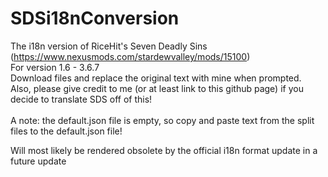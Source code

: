 # SDSi18nConversion

The i18n version of RiceHit's Seven Deadly Sins (https://www.nexusmods.com/stardewvalley/mods/15100) <br />
For version 1.6 - 3.6.7 <br />
Download files and replace the original text with mine when prompted. <br />
Also, please give credit to me (or at least link to this github page) if you decide to translate SDS off of this! <br />
 <br />
A note: the default.json file is empty, so copy and paste text from the split files to the default.json file! <br />

Will most likely be rendered obsolete by the official i18n format update in a future update
